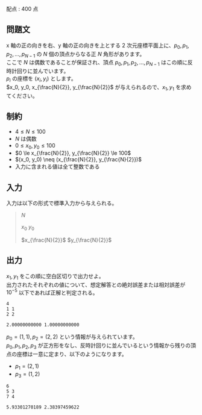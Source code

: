配点 : $400$ 点

## 問題文

$\mathrm{x}$ 軸の正の向きを右、$\mathrm{y}$ 軸の正の向きを上とする $2$ 次元座標平面上に、$p_0, p_1, p_2, \dots, p_{N - 1}$ の $N$ 個の頂点からなる正 $N$ 角形があります。<br>
ここで $N$ は偶数であることが保証され、頂点 $p_0, p_1, p_2, \dots, p_{N - 1}$ はこの順に反時計回りに並んでいます。<br>
$p_i$ の座標を $(x_i, y_i)$ とします。<br>
$x_0, y_0, x_{\frac{N}{2}}, y_{\frac{N}{2}}$ が与えられるので、$x_1, y_1$ を求めてください。  

## 制約

- $4 \le N \le 100$
- $N$ は偶数
- $0 \le x_0, y_0 \le 100$
- $0 \le x_{\frac{N}{2}}, y_{\frac{N}{2}} \le 100$
- $(x_0, y_0) \neq (x_{\frac{N}{2}}, y_{\frac{N}{2}})$
- 入力に含まれる値は全て整数である

## 入力

入力は以下の形式で標準入力から与えられる。

> $N$
> 
> $x_0$ $y_0$
> 
> $x_{\frac{N}{2}}$ $y_{\frac{N}{2}}$

## 出力

$x_1, y_1$ をこの順に空白区切りで出力せよ。<br>
出力されたそれぞれの値について、想定解答との絶対誤差または相対誤差が $10^{-5}$ 以下であれば正解と判定される。  

```input1
4
1 1
2 2
```

```output1
2.00000000000 1.00000000000
```

$p_0 = (1, 1), p_2 = (2, 2)$ という情報が与えられています。<br>
$p_0, p_1, p_2, p_3$ が正方形をなし、反時計回りに並んでいるという情報から残りの頂点の座標は一意に定まり、以下のようになります。  

- $p_1 = (2, 1)$
- $p_3 = (1, 2)$

```input2
6
5 3
7 4
```

```output2
5.93301270189 2.38397459622
```